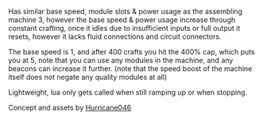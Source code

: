 Has similar base speed, module slots & power usage as the assembling machine 3,
however the base speed & power usage increase through constant crafting,
once it idles due to insufficient inputs or full output it resets,
however it lacks fluid connections and circuit connectors.

The base speed is 1, and after 400 crafts you hit the 400% cap, which puts you at 5,
note that you can use any modules in the machine, and any beacons can increase it further.
(note that the speed boost of the machine itself does not negate any quality modules at all)

Lightweight, lua only gets called when still ramping up or when stopping.

Concept and assets by [Hurricane046](https://mods.factorio.com/user/Hurricane046)
